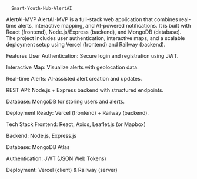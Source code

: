       Smart-Youth-Hub-AlertAI
AlertAI-MVP
AlertAI-MVP is a full-stack web application that combines real-time alerts, interactive mapping, and AI-powered notifications. It is built with React (frontend), Node.js/Express (backend), and MongoDB (database). The project includes user authentication, interactive maps, and a scalable deployment setup using Vercel (frontend) and Railway (backend).

Features
User Authentication: Secure login and registration using JWT.

Interactive Map: Visualize alerts with geolocation data.

Real-time Alerts: AI-assisted alert creation and updates.

REST API: Node.js + Express backend with structured endpoints.

Database: MongoDB for storing users and alerts.

Deployment Ready: Vercel (frontend) + Railway (backend).

Tech Stack
Frontend: React, Axios, Leaflet.js (or Mapbox)

Backend: Node.js, Express.js

Database: MongoDB Atlas

Authentication: JWT (JSON Web Tokens)

Deployment: Vercel (client) & Railway (server)
